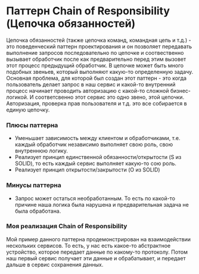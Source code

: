 # Паттерн Chain of Responsibility (Цепочка обязанностей)
Цепочка обязанностей (также цепочка команд, командная цепь и т.д.) - это поведенческий паттерн проектирования и он позволяет передавать выполнение запросов последовательно по цепочке и соотвественно вызывает обработчик после как предварительно перед этим вызовет этот процесс предыдущий обработчик. 
В цепочке может быть много подобных звеньев, который выполняют какую-то определенную задачу.
Основная проблема, для которой был создан этот паттерн - это когда пользователь делает запрос в наш сервис и какой-то внутренний процесс начинает проводить авторизацию с какой-то сложной бизнес-логикой. И соответсвенно этот сервис это одно звено, этой цепочки. Авторизация, проверка прав пользователя и т.д. это все собирается в единую цепочку.
### Плюсы паттерна
- Уменьшает зависимость между клиентом и обработчиками, т.е. каждый обработчик независимо выполняет свою роль, свою внутреннюю логику. 
- Реализует принцип единственной обязанности/открытости (S из SOLID), то есть каждый сервис выполняет какую-то сою роль.
- Реализует принцип открытости/закрытости (O из SOLID) 
### Минусы паттерна
- Запрос может остаться необработанным. 
То есть по какой-то причине наша логика была нарушена и предварительная задача не была обработана. 
### Моя реализация Chain of Responsibility
Мой пример данного паттерна продемонстрирован на взаимодействии нескольких сервисов. 
То есть, у нас есть какое-то абстрактное устройство, которое передает данные по какому-то протоколу. 
Потом наш первый сервис получает эти данные и обрабатывает, и передает дальше в сервис сохранения данных.